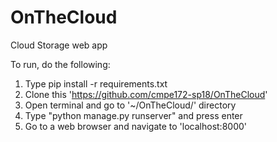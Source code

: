 # OnTheCloud
Cloud Storage web app

To run, do the following:

1. Type pip install -r requirements.txt
2. Clone this 'https://github.com/cmpe172-sp18/OnTheCloud'
3. Open terminal and go to '~/OnTheCloud/' directory
4. Type "python manage.py runserver" and press enter
5. Go to a web browser and navigate to 'localhost:8000'
